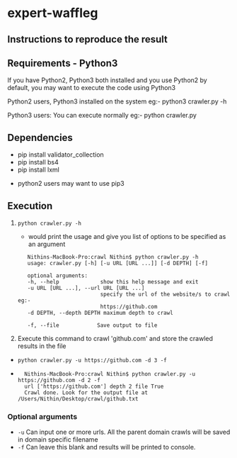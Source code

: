 # expert-waffleg

## Instructions to reproduce the result

## Requirements - Python3
 
  If you have Python2, Python3 both installed and you use Python2 by default, you may want to execute the code using Python3

  Python2 users, Python3 installed on the system
    eg:- python3 crawler.py -h

  Python3 users:
    You can execute normally eg:- python crawler.py

## Dependencies

* pip install validator_collection
* pip install bs4 
* pip install lxml

- python2 users may want to use pip3
## Execution

1. `python crawler.py -h`
   - would print the usage and give you list of options to be specified as an argument
   
   ```
      Nithins-MacBook-Pro:crawl Nithin$ python crawler.py -h
      usage: crawler.py [-h] [-u URL [URL ...]] [-d DEPTH] [-f]

      optional arguments:
      -h, --help             show this help message and exit
      -u URL [URL ...], --url URL [URL ...]
                             specify the url of the website/s to crawl eg:-
                             https://github.com
      -d DEPTH, --depth DEPTH maximum depth to crawl
                        
      -f, --file            Save output to file
      ```

2. Execute this command to crawl 'github.com' and store the crawled results in the file
- `python crawler.py -u https://github.com -d 3 -f`
- ```
    Nithins-MacBook-Pro:crawl Nithin$ python crawler.py -u https://github.com -d 2 -f
    url ['https://github.com'] depth 2 file True
    Crawl done. Look for the output file at  /Users/Nithin/Desktop/crawl/github.txt
    ```

### Optional arguments
- `-u`  Can input one or more urls. All the parent domain crawls will be saved in domain specific filename
- `-f`  Can leave this blank and results will be printed to console.
